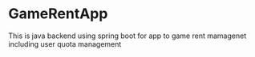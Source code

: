 # GameRentApp
This is java backend using spring boot for app to game rent mamagenet including user quota management
